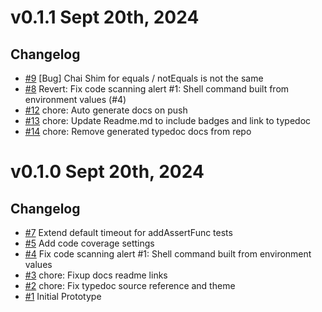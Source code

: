 # v0.1.1 Sept 20th, 2024

## Changelog

- [#9](https://github.com/nevware21/tripwire/issues/9) [Bug] Chai Shim for equals / notEquals is not the same
- [#8](https://github.com/nevware21/tripwire/pull/8) Revert: Fix code scanning alert #1: Shell command built from environment values (#4)
- [#12](https://github.com/nevware21/tripwire/pull/12) chore: Auto generate docs on push
- [#13](https://github.com/nevware21/tripwire/pull/13) chore: Update Readme.md to include badges and link to typedoc
- [#14](https://github.com/nevware21/tripwire/pull/14) chore: Remove generated typedoc docs from repo

# v0.1.0 Sept 20th, 2024

## Changelog

- [#7](https://github.com/nevware21/tripwire/pull/7) Extend default timeout for addAssertFunc tests
- [#5](https://github.com/nevware21/tripwire/pull/5) Add code coverage settings
- [#4](https://github.com/nevware21/tripwire/pull/4) Fix code scanning alert #1: Shell command built from environment values
- [#3](https://github.com/nevware21/tripwire/pull/3) chore: Fixup docs readme links
- [#2](https://github.com/nevware21/tripwire/pull/2) chore: Fix typedoc source reference and theme
- [#1](https://github.com/nevware21/tripwire/pull/1) Initial Prototype

